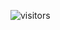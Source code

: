 
![visitors](https://visitor-badge.glitch.me/badge?page_id=Devgeeknerd.lives-full-stack "Total de Visitas")
